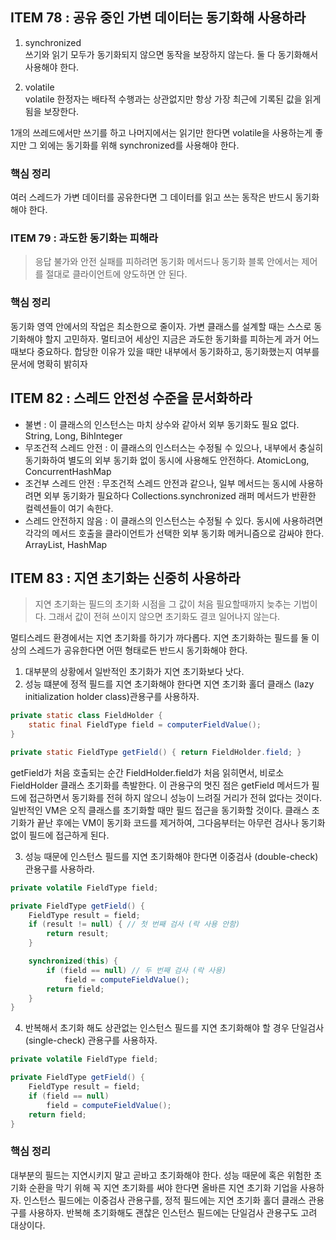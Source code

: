 ## ITEM 78 : 공유 중인 가변 데이터는 동기화해 사용하라

1. synchronized<br>
쓰기와 읽기 모두가 동기화되지 않으면 동작을 보장하지 않는다. 둘 다 동기화해서 사용해야 한다.

2. volatile<br>
volatile 한정자는 배타적 수행과는 상관없지만 항상 가장 최근에 기록된 값을 읽게 됨을 보장한다.

1개의 쓰레드에서만 쓰기를 하고 나머지에서는 읽기만 한다면 volatile을 사용하는게 좋지만 그 외에는 동기화를 위해 synchronized를 사용해야 한다.

### 핵심 정리
여러 스레드가 가변 데이터를 공유한다면 그 데이터를 읽고 쓰는 동작은 반드시 동기화 해야 한다.

### ITEM 79 : 과도한 동기화는 피해라

>응답 불가와 안전 실패를 피하려면 동기화 메서드나 동기화 블록 안에서는 제어를 절대로 클라이언트에 양도하면 안 된다.

### 핵심 정리
동기화 영역 안에서의 작업은 최소한으로 줄이자. 가변 클래스를 설계할 때는 스스로 동기화해야 할지 고민하자. 멀티코어 세상인 지금은 과도한 동기화를 피하는게 과거
어느 때보다 중요하다. 합당한 이유가 있을 때만 내부에서 동기화하고, 동기화했는지 여부를 문서에 명확히 밝히자

## ITEM 82 : 스레드 안전성 수준을 문서화하라

- 불변 : 이 클래스의 인스턴스는 마치 상수와 같아서 외부 동기화도 필요 없다. String, Long, BihInteger
- 무조건적 스레드 안전 : 이 클래스의 인스터스는 수정될 수 있으나, 내부에서 충실히 동기화하여 별도의 외부 동기화 없이 동시에 사용해도 안전하다. AtomicLong, ConcurrentHashMap
- 조건부 스레드 안전 : 무조건적 스레드 안전과 같으나, 일부 메서드는 동시에 사용하려면 외부 동기화가 필요하다 Collections.synchronized 래퍼 메서드가 반환한 컬렉션들이 여기 속한다.
- 스레드 안전하지 않음 : 이 클래스의 인스턴스는 수정될 수 있다. 동시에 사용하려면 각각의 메서드 호출을 클라이언트가 선택한 외부 동기화 메커니즘으로 감싸야 한다. ArrayList, HashMap

## ITEM 83 : 지연 초기화는 신중히 사용하라

>지연 초기화는 필드의 초기화 시점을 그 값이 처음 필요할때까지 늦추는 기법이다. 그래서 값이 전혀 쓰이지 않으면 초기화도 결코 일어나지 않는다.

멀티스레드 환경에서는 지연 초기화를 하기가 까다롭다. 지연 초기화하는 필드를 둘 이상의 스레드가 공유한다면 어떤 형태로든 반드시 동기화해야 한다.

1. 대부분의 상황에서 일반적인 초기화가 지연 초기화보다 낫다.
2. 성능 떄분에 정적 필드를 지연 초기화해야 한다면 지연 초기화 홀더 클래스 (lazy initialization holder class)관용구를 사용하자.

```java
private static class FieldHolder {
    static final FieldType field = computerFieldValue();
}

private static FieldType getField() { return FieldHolder.field; }
```
getField가 처음 호출되는 순간 FieldHolder.field가 처음 읽히면서, 비로소 FieldHolder 클래스 초기화를 촉발한다. 이 관용구의 멋진 점은
getField 메서드가 필드에 접근하면서 동기화를 전혀 하지 않으니 성능이 느려질 거리가 전혀 없다는 것이다. 일반적인 VM은 오직 클래스를 초기화할 때만 필드 접근을
동기화할 것이다. 클래스 초기화가 끝난 후에는 VM이 동기화 코드를 제거하여, 그다음부터는 아무런 검사나 동기화 없이 필드에 접근하게 된다.

3. 성능 때문에 인스턴스 필드를 지연 초기화해야 한다면 이중검사 (double-check) 관용구를 사용하라.
```java
private volatile FieldType field;

private FieldType getField() {
    FieldType result = field;
    if (result != null) { // 첫 번째 검사 (락 사용 안함)
        return result;
    }

    synchronized(this) {
        if (field == null) // 두 번째 검사 (락 사용)
            field = computeFieldValue();
        return field;
    }
}
```

4. 반복해서 초기화 해도 상관없는 인스턴스 필드를 지연 초기화해야 할 경우 단일검사 (single-check) 관용구를 사용하자.
```java
private volatile FieldType field;

private FieldType getField() {
    FieldType result = field;
    if (field == null)
        field = computeFieldValue();
    return field;
}
```

### 핵심 정리
대부분의 필드는 지연시키지 말고 곧바고 초기화해야 한다. 성능 때문에 혹은 위험한 초기화 순환을 막기 위해 꼭 지연 초기화를 써야 한다면 올바른 지연 초기화 기업을 사용하자.
인스턴스 필드에는 이중검사 관용구를,
정적 필드에는 지연 초기화 홀더 클래스 관용구를 사용하자.
반복해 초기화해도 괜찮은 인스턴스 필드에는 단일검사 관용구도 고려 대상이다.



